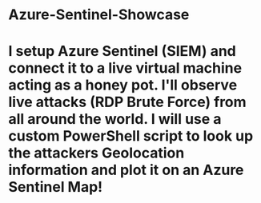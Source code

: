 # Azure-Sentinel-Showcase
<h1> I setup Azure Sentinel (SIEM) and connect it to a live virtual machine acting as a honey pot. I'll observe live attacks (RDP Brute Force) from all around the world. I will use a custom PowerShell script to look up the attackers Geolocation information and plot it on an Azure Sentinel Map! </h1> 
